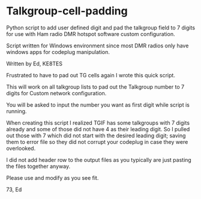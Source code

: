 # Talkgroup-cell-padding
Python script to add user defined digit and pad the talkgroup field to 7 digits for use with Ham radio DMR hotspot software custom configuration.

Script written for Windows environment since most DMR radios only have windows apps for codeplug manipulation. 

Written by Ed, KE8TES

Frustrated to have to pad out TG cells again I wrote this quick script. 

This will work on all talkgroup lists to pad out the Talkgroup number to 7 digits for Custom network configuration. 

You will be asked to input the number you want as first digit while script is running.

When creating this script I realized TGIF has some talkgroups with 7 digits already and some of those did not have 4 as their leading digit.
So I pulled out those with 7 which did not start with the desired leading digit; saving them to error file so they did not corrupt your codeplug in case they were overlooked.

I did not add header row to the output files as you typically are just pasting the files together anyway.

Please use and modify as you see fit.

73, Ed
